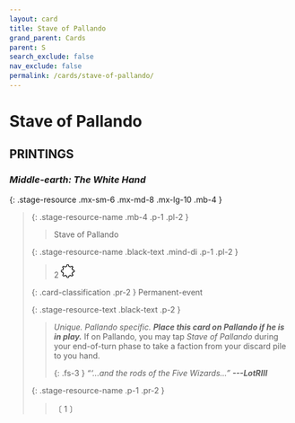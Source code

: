 ```yaml
---
layout: card
title: Stave of Pallando
grand_parent: Cards
parent: S
search_exclude: false
nav_exclude: false
permalink: /cards/stave-of-pallando/
---
```


# Stave of Pallando


## PRINTINGS


### _Middle-earth: The White Hand_

{: .stage-resource .mx-sm-6 .mx-md-8 .mx-lg-10 .mb-4 }
> {: .stage-resource-name .mb-4 .p-1 .pl-2 }
> > <div class="card-mp"></div>
> > <div class="card-name">Stave of Pallando</div>
>
> {: .stage-resource-name .black-text .mind-di .p-1 .pl-2 }
> > 2 ![](/assets/images/stage-point.svg)
>
> {: .card-classification .pr-2 }
> Permanent-event
>
> {: .stage-resource-text .black-text .p-2 }
> > _Unique._ _Pallando specific._ ***Place this card on Pallando if he is in play.*** If on Pallando, you may tap _Stave of Pallando_ during your end-of-turn phase to take a faction from your discard pile to you hand.   
> > 
> > {: .fs-3 } 
> > _“‘...and the rods of the Five Wizards...”_ ***---&#65279;LotRIII*** 
> 
> {: .stage-resource-name .p-1 .pr-2 }
> > <div class="card-shield"></div>
> > <div class="card-corruption">〔 1 〕</div>
